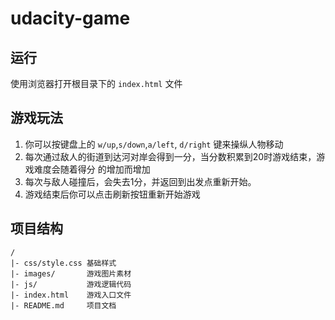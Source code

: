 # udacity-game

## 运行

使用浏览器打开根目录下的 `index.html` 文件

## 游戏玩法

1. 你可以按键盘上的 `w/up`,`s/down`,`a/left`, `d/right` 键来操纵人物移动
2. 每次通过敌人的街道到达河对岸会得到一分，当分数积累到20时游戏结束，游戏难度会随着得分
的增加而增加
3. 每次与敌人碰撞后，会失去1分，并返回到出发点重新开始。
4. 游戏结束后你可以点击刷新按钮重新开始游戏


## 项目结构

```
/
|- css/style.css 基础样式
|- images/       游戏图片素材
|- js/           游戏逻辑代码
|- index.html    游戏入口文件
|- README.md     项目文档
```

